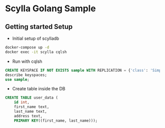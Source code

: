 # Scylla Golang Sample

## Getting started Setup

* Initial setup of scylladb 
```sh
docker-compose up -d
docker exec -it scylla cqlsh
```

* Run with cqlsh
```sql
CREATE KEYSPACE IF NOT EXISTS sample WITH REPLICATION = {'class': 'SimpleStrategy','replication_factor':1};
describe keyspaces;
use sample;
```

* Create table inside the DB
```sql
CREATE TABLE user_data (
    id int,
    first_name text,
    last_name text,
    address text,
    PRIMARY KEY((first_name, last_name)));
```